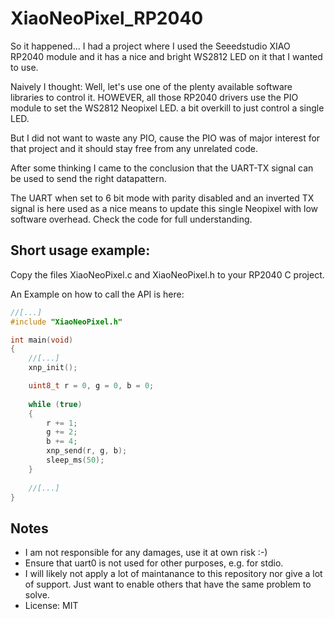 # XiaoNeoPixel_RP2040

So it happened... I had a project where I used the Seeedstudio XIAO RP2040 module and it has a nice and bright WS2812 LED on it that I wanted to use.

Naively I thought: Well, let's use one of the plenty available software libraries to control it.
HOWEVER, all those RP2040 drivers use the PIO module to set the WS2812 Neopixel LED.
a bit overkill to just control a single LED.

But I did not want to waste any PIO, cause the PIO was of major interest for that project and it should stay free from any unrelated code.

After some thinking I came to the conclusion that the UART-TX signal can be used to send the right datapattern.

The UART when set to 6 bit mode with parity disabled and an inverted TX signal is here used as a nice means to update this single Neopixel with low software overhead. Check the code for full understanding.

## Short usage example:

Copy the files XiaoNeoPixel.c and XiaoNeoPixel.h to your RP2040 C project.

An Example on how to call the API is here:

```C
//[...]
#include "XiaoNeoPixel.h"

int main(void)
{
    //[...]
    xnp_init();

	uint8_t r = 0, g = 0, b = 0;
	
	while (true)
	{
		r += 1;
		g += 2;
		b += 4;
		xnp_send(r, g, b);
		sleep_ms(50);
	}
	
	//[...]
}
```

## Notes

- I am not responsible for any damages, use it at own risk :-)
- Ensure that uart0 is not used for other purposes, e.g. for stdio.
- I will likely not apply a lot of maintanance to this repository nor give a lot of support. Just want to enable others that have the same problem to solve.
- License: MIT
